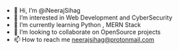 - 👋 Hi, I’m @iNeerajSihag
- 👀 I’m interested in Web Development and CyberSecurity
- 🌱 I’m currently learning Python , MERN Stack
- 💞️ I’m looking to collaborate on OpenSource projects
- 📫 How to reach me neerajsihag@protonmail.com

<!---
iNeerajSihag/iNeerajSihag is a ✨ special ✨ repository because its `README.md` (this file) appears on your GitHub profile.
You can click the Preview link to take a look at your changes.
--->
